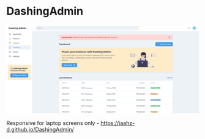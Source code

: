 # DashingAdmin

<img src="Original Design.png" alt="Original design"/>
 
Responsive for laptop screens only - https://jaahz-d.github.io/DashingAdmin/
